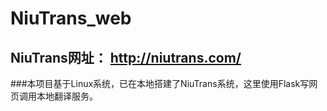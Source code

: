 # NiuTrans_web

## NiuTrans网址： http://niutrans.com/

###本项目基于Linux系统，已在本地搭建了NiuTrans系统，这里使用Flask写网页调用本地翻译服务。
